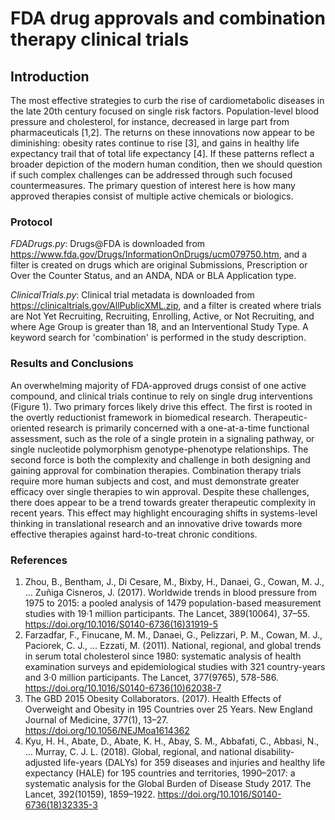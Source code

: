 # FDA drug approvals and combination therapy clinical trials

## Introduction

The most effective strategies to curb the rise of cardiometabolic diseases in the late 20th century focused on single risk factors. Population-level blood pressure and cholesterol, for instance, decreased in large part from pharmaceuticals [1,2]. The returns on these innovations now appear to be diminishing: obesity rates continue to rise [3], and gains in healthy life expectancy trail that of total life expectancy [4]. If these patterns reflect a broader depiction of the modern human condition, then we should question if such complex challenges can be addressed through such focused countermeasures. The primary question of interest here is how many approved therapies consist of multiple active chemicals or biologics.

### Protocol

_FDADrugs.py_: Drugs@FDA is downloaded from https://www.fda.gov/Drugs/InformationOnDrugs/ucm079750.htm, and a filter is created on drugs which are original Submissions, Prescription or Over the Counter Status, and an ANDA, NDA or BLA Application type.

_ClinicalTrials.py_: Clinical trial metadata is downloaded from https://clinicaltrials.gov/AllPublicXML.zip, and a filter is created where trials are Not Yet Recruiting, Recruiting, Enrolling, Active, or Not Recruiting, and where Age Group is greater than 18, and an Interventional Study Type. A keyword search for 'combination' is performed in the study description. 

### Results and Conclusions

An overwhelming majority of FDA-approved drugs consist of one active compound, and clinical trials continue to rely on single drug interventions (Figure 1). Two primary forces likely drive this effect. The first is rooted in the overtly reductionist framework in biomedical research. Therapeutic-oriented research is primarily concerned with a one-at-a-time functional assessment, such as the role of a single protein in a signaling pathway, or single nucleotide polymorphism genotype-phenotype relationships. The second force is both the complexity and challenge in both designing and gaining approval for combination therapies. Combination therapy trials require more human subjects and cost, and must demonstrate greater efficacy over single therapies to win approval. Despite these challenges, there does appear to be a trend towards greater therapeutic complexity in recent years. This effect may highlight encouraging shifts in systems-level thinking in translational research and an innovative drive towards more effective therapies against hard-to-treat chronic conditions.


### References 

1. Zhou, B., Bentham, J., Di Cesare, M., Bixby, H., Danaei, G., Cowan, M. J., … Zuñiga Cisneros, J. (2017). Worldwide trends in blood pressure from 1975 to 2015: a pooled analysis of 1479 population-based measurement studies with 19·1 million participants. The Lancet, 389(10064), 37–55. https://doi.org/10.1016/S0140-6736(16)31919-5
2. Farzadfar, F., Finucane, M. M., Danaei, G., Pelizzari, P. M., Cowan, M. J., Paciorek, C. J., … Ezzati, M. (2011). National, regional, and global trends in serum total cholesterol since 1980: systematic analysis of health examination surveys and epidemiological studies with 321 country-years and 3·0 million participants. The Lancet, 377(9765), 578-586. https://doi.org/10.1016/S0140-6736(10)62038-7 
3. The GBD 2015 Obesity Collaborators. (2017). Health Effects of Overweight and Obesity in 195 Countries over 25 Years. New England Journal of Medicine, 377(1), 13–27. https://doi.org/10.1056/NEJMoa1614362 
4. Kyu, H. H., Abate, D., Abate, K. H., Abay, S. M., Abbafati, C., Abbasi, N., … Murray, C. J. L. (2018). Global, regional, and national disability-adjusted life-years (DALYs) for 359 diseases and injuries and healthy life expectancy (HALE) for 195 countries and territories, 1990–2017: a systematic analysis for the Global Burden of Disease Study 2017. The Lancet, 392(10159), 1859–1922. https://doi.org/10.1016/S0140-6736(18)32335-3 

